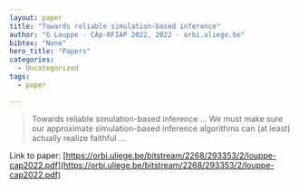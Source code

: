 ```yaml
---
layout: paper
title: "Towards reliable simulation-based inference"
author: "G Louppe - CAp-RFIAP 2022, 2022 - orbi.uliege.be"
bibtex: "None"
hero_title: "Papers"
categories:
  - Uncategorized
tags:
  - paper

---
```

>Towards reliable simulation-based inference … We must make sure our approximate simulation-based inference algorithms can (at least) actually realize faithful …

Link to paper: [https://orbi.uliege.be/bitstream/2268/293353/2/louppe-cap2022.pdf](https://orbi.uliege.be/bitstream/2268/293353/2/louppe-cap2022.pdf)



